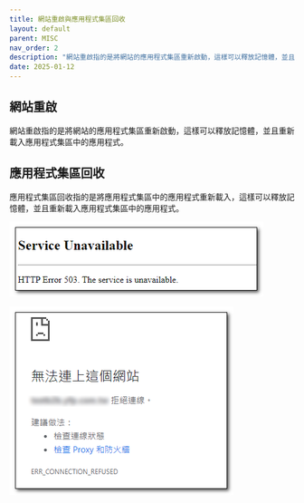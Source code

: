 ```yaml
---
title: 網站重啟與應用程式集區回收
layout: default
parent: MISC
nav_order: 2
description: "網站重啟指的是將網站的應用程式集區重新啟動，這樣可以釋放記憶體，並且重新載入應用程式集區中的應用程式。"
date: 2025-01-12
---
```


## 網站重啟
網站重啟指的是將網站的應用程式集區重新啟動，這樣可以釋放記憶體，並且重新載入應用程式集區中的應用程式。
 

## 應用程式集區回收
應用程式集區回收指的是將應用程式集區中的應用程式重新載入，這樣可以釋放記憶體，並且重新載入應用程式集區中的應用程式。




![Service Unavailable](images/service-unavailable.png)


![Err Connection Refused](images/err-connection-refused.png)
